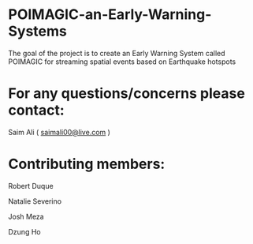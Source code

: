 # POIMAGIC-an-Early-Warning-Systems
The goal of the project is to create an Early Warning System called POIMAGIC for streaming spatial events based on Earthquake hotspots
# For any questions/concerns please contact:
Saim Ali ( saimali00@live.com )

# Contributing members:
Robert Duque

Natalie Severino

Josh Meza

Dzung Ho
